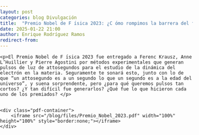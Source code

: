 ```yaml
---
layout: post
categories: blog Divulgación
title:  "Premio Nobel de F ́ısica 2023: ¿C ́omo rompimos la barrera del femtosegundo?s"
date: 2025-01-22 21:00
author: Enrique Rodríguez Ramos
redirect-from:
---
```

<html lang="en">
<head>
    <meta charset="UTF-8">
    <meta name="viewport" content="width=device-width, initial-scale=1.0">
    <title>{{ page.title }}</title>
    <style>
        body, html {
            margin: 0;
            padding: 0;
            width: 100%;
            height: 100%;
        }
        .pdf-container {
            width: 100%;
            height: 100vh;
        }
    </style>
</head>
<body>
    
    <p>El Premio Nobel de F ́ısica 2023 fue entregado a Ferenc Krausz, Anne L’Huillier y Pierre Agostini por métodos experimentales que generan pulsos de luz de attosegundos para el estudio de la dinámica del electrón en la materia. Seguramente te sonará esto, junto con lo de que “un attosegundo es a un segundo lo que un segundo es a la edad del universo”, y suena sorprendente, pero ¿para qué queremos pulsos tan cortos? ¿Y tan difícil fue generarlos? ¿Qué fue lo que hicieron cada uno de los premiados? </p>

    
    <div class="pdf-container">
        <iframe src="/blog/files/Premio_Nobel_2023.pdf" width="100%" height="100%" style="border:none;"></iframe>
    </div>
</body>
</html>
